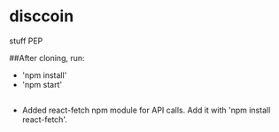 # disccoin
stuff
PEP

##After cloning, run:
* 'npm install'
* 'npm start'

##

* Added react-fetch npm module for API calls. Add it with 'npm install react-fetch'.
